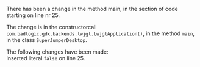 There has been a change in the method main, in the section of code starting on line nr 25.
  
The change is in the constructorcall ```com.badlogic.gdx.backends.lwjgl.LwjglApplication()```, in the method ```main```, in the class ```SuperJumperDesktop```.
  
The following changes have been made:  
Inserted literal ```false``` on line 25.  
